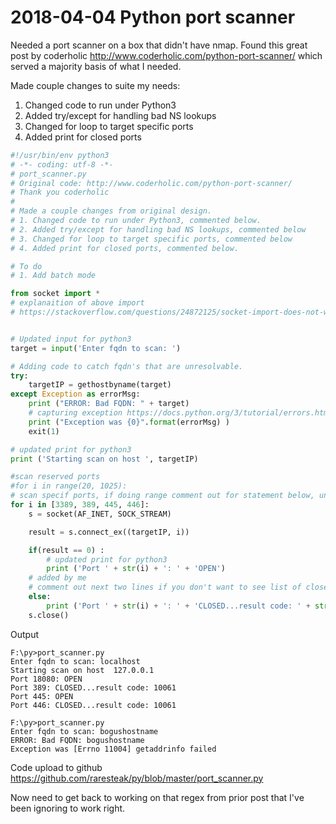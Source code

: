 # 2018-04-04 Python port scanner

Needed a port scanner on a box that didn't have nmap.   Found this great post by coderholic 
http://www.coderholic.com/python-port-scanner/
which served a majority basis of what I needed.

Made couple changes to suite my needs:
1. Changed code to run under Python3
2. Added try/except for handling bad NS lookups
3. Changed for loop to target specific ports
4. Added print for closed ports

```python
#!/usr/bin/env python3
# -*- coding: utf-8 -*-
# port_scanner.py
# Original code: http://www.coderholic.com/python-port-scanner/ 
# Thank you coderholic
# 
# Made a couple changes from original design.
# 1. Changed code to run under Python3, commented below.
# 2. Added try/except for handling bad NS lookups, commented below
# 3. Changed for loop to target specific ports, commented below
# 4. Added print for closed ports, commented below.

# To do
# 1. Add batch mode 

from socket import * 
# explanaition of above import
# https://stackoverflow.com/questions/24872125/socket-import-does-not-work-from-does-whats-the-deal


# Updated input for python3
target = input('Enter fqdn to scan: ')

# Adding code to catch fqdn's that are unresolvable.
try:
    targetIP = gethostbyname(target)
except Exception as errorMsg:
    print ("ERROR: Bad FQDN: " + target)
    # capturing exception https://docs.python.org/3/tutorial/errors.html
    print ("Exception was {0}".format(errorMsg) )
    exit(1)

# updated print for python3
print ('Starting scan on host ', targetIP)

#scan reserved ports
#for i in range(20, 1025):
# scan specif ports, if doing range comment out for statement below, uncomment above range
for i in [3389, 389, 445, 446]:
    s = socket(AF_INET, SOCK_STREAM)

    result = s.connect_ex((targetIP, i))

    if(result == 0) :
        # updated print for python3
        print ('Port ' + str(i) + ': ' + 'OPEN')
    # added by me
    # comment out next two lines if you don't want to see list of closed ports
    else:
        print ('Port ' + str(i) + ': ' + 'CLOSED...result code: ' + str(result))
    s.close()
```

Output

```
F:\py>port_scanner.py
Enter fqdn to scan: localhost
Starting scan on host  127.0.0.1
Port 18080: OPEN
Port 389: CLOSED...result code: 10061
Port 445: OPEN
Port 446: CLOSED...result code: 10061

F:\py>port_scanner.py
Enter fqdn to scan: bogushostname
ERROR: Bad FQDN: bogushostname
Exception was [Errno 11004] getaddrinfo failed
```

Code upload to github https://github.com/raresteak/py/blob/master/port_scanner.py

Now need to get back to working on that regex from prior post that I've been ignoring to work right.
